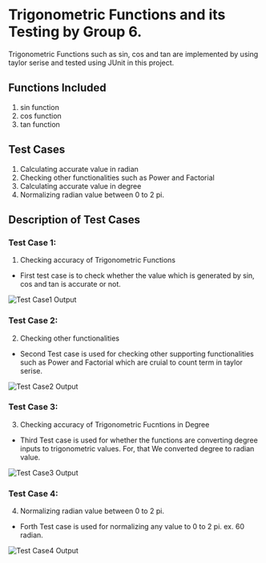 <h1>Trigonometric Functions and its Testing by Group 6.</h1>

Trigonometric Functions such as sin, cos and tan are implemented by using taylor 
serise and tested using JUnit in this project.

<h2>Functions Included</h2>

1) sin function
2) cos function
3) tan function

<h2>Test Cases</h2>

1) Calculating accurate value in radian
2) Checking other functionalities such as Power and Factorial
3) Calculating accurate value in degree
4) Normalizing radian value between 0 to 2 pi.

<h2>Description of Test Cases</h2>

<h3>Test Case 1:</h3>

1) Checking accuracy of Trigonometric Functions

-   First test case is to check whether the value which is generated by sin, cos and tan is accurate or not.

![Test Case1 Output](https://gitlab.cs.uwindsor.ca/group-6/trigonometric-junit-testing/-/blob/master/Trigonometric-JUnit-Testing/Screenshots/Version1-Result.png)

<h3>Test Case 2:</h3>

2) Checking other functionalities

-   Second Test case is used for checking other supporting functionalities such as Power and Factorial which are cruial to count term in taylor serise.

![Test Case2 Output](https://gitlab.cs.uwindsor.ca/group-6/trigonometric-junit-testing/-/blob/master/Trigonometric-JUnit-Testing/Screenshots/Version2-Result.png)

<h3>Test Case 3:</h3>

3) Checking accuracy of Trigonometric Fucntions in Degree

-   Third Test case is used for whether the functions are converting degree inputs to trigonometric values. For, that We converted degree to radian value.
   
![Test Case3 Output](https://gitlab.cs.uwindsor.ca/group-6/trigonometric-junit-testing/-/blob/master/Trigonometric-JUnit-Testing/Screenshots/Version3-Result.png)

<h3>Test Case 4:</h3>

4) Normalizing radian value between 0 to 2 pi.

-   Forth Test case is used for normalizing any value to 0 to 2 pi. ex. 60 radian.
   
![Test Case4 Output](https://gitlab.cs.uwindsor.ca/group-6/trigonometric-junit-testing/-/blob/master/Trigonometric-JUnit-Testing/Screenshots/Version4-Result.png)
